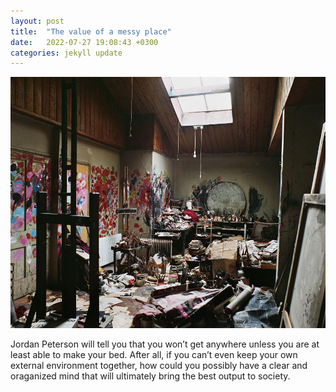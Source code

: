 ```yaml
---
layout: post
title:  "The value of a messy place"
date:   2022-07-27 19:08:43 +0300
categories: jekyll update
---
```


![room](/images/messyroom.jpeg)


Jordan Peterson will tell you that you won’t get anywhere unless you are at least able to make your bed. After all, if you can’t even keep your own external environment together, how could you possibly have a clear and oraganized mind that will ultimately bring the best output to society. 
